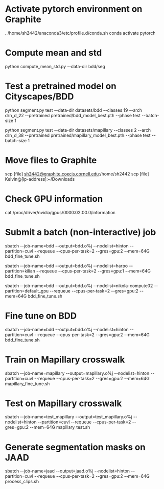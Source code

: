 # Activate pytorch environment on Graphite
. /home/sh2442/anaconda3/etc/profile.d/conda.sh
conda activate pytorch

# Compute mean and std
python compute_mean_std.py --data-dir bdd/seg

# Test a pretrained model on Cityscapes/BDD
python segment.py test --data-dir datasets/bdd --classes 19 --arch drn_d_22 --pretrained pretrained/bdd_model_best.pth --phase test --batch-size 1

python segment.py test --data-dir datasets/mapillary --classes 2 --arch drn_d_38 --pretrained pretrained/mapillary_model_best.pth --phase test --batch-size 1

# Move files to Graphite
scp [file] sh2442@graphite.coecis.cornell.edu:/home/sh2442
scp [file] Kelvin@[ip-address]:~/Downloads

# Check GPU information
cat /proc/driver/nvidia/gpus/0000\:02\:00.0/information 

# Submit a batch (non-interactive) job
sbatch --job-name=bdd --output=bdd.o%j --nodelist=hinton --partition=cuvl --requeue --cpus-per-task=2 --gres=gpu:2 --mem=64G bdd_fine_tune.sh

sbatch --job-name=bdd --output=bdd.o%j --nodelist=harpo --partition=kilian --requeue --cpus-per-task=2 --gres=gpu:1 --mem=64G bdd_fine_tune.sh

sbatch --job-name=bdd --output=bdd.o%j --nodelist=nikola-compute02 --partition=default_gpu --requeue --cpus-per-task=2 --gres=gpu:2 --mem=64G bdd_fine_tune.sh

# Fine tune on BDD
sbatch --job-name=bdd --output=bdd.o%j --nodelist=hinton --partition=cuvl --requeue --cpus-per-task=2 --gres=gpu:2 --mem=64G bdd_fine_tune.sh

# Train on Mapillary crosswalk
sbatch --job-name=mapillary --output=mapillary.o%j --nodelist=hinton --partition=cuvl --requeue --cpus-per-task=2 --gres=gpu:2 --mem=64G mapillary_fine_tune.sh

# Test on Mapillary crosswalk
sbatch --job-name=test_mapillary --output=test_mapillary.o%j --nodelist=hinton --partition=cuvl --requeue --cpus-per-task=2 --gres=gpu:2 --mem=64G mapillary_test.sh

# Generate segmentation masks on JAAD
sbatch --job-name=jaad --output=jaad.o%j --nodelist=hinton --partition=cuvl --requeue --cpus-per-task=2 --gres=gpu:2 --mem=64G process_clips.sh